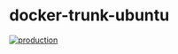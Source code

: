 # docker-trunk-ubuntu

[![production][badge-gh-actions-production]][link-gh-actions-production]

[badge-gh-actions-production]: https://github.com/g3rhard/docker-trunk-ubuntu/actions/workflows/production.yml/badge.svg?branch=production
[link-gh-actions-production]: https://github.com/g3rhard/docker-trunk-ubuntu/actions?query=workflow%3Aproduction
